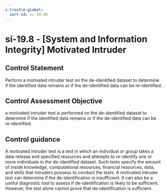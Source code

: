```yaml
---
x-trestle-global:
  sort-id: si-19.08
---
```


# si-19.8 - \[System and Information Integrity\] Motivated Intruder

## Control Statement

Perform a motivated intruder test on the de-identified dataset to determine if the identified data remains or if the de-identified data can be re-identified.

## Control Assessment Objective

a motivated intruder test is performed on the de-identified dataset to determine if the identified data remains or if the de-identified data can be re-identified.

## Control guidance

A motivated intruder test is a test in which an individual or group takes a data release and specified resources and attempts to re-identify one or more individuals in the de-identified dataset. Such tests specify the amount of inside knowledge, computational resources, financial resources, data, and skills that intruders possess to conduct the tests. A motivated intruder test can determine if the de-identification is insufficient. It can also be a useful diagnostic tool to assess if de-identification is likely to be sufficient. However, the test alone cannot prove that de-identification is sufficient.
